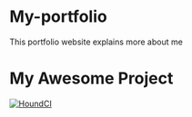 # My-portfolio
This portfolio website explains more about me

# My Awesome Project

[![HoundCI](https://img.shields.io/badge/reviewed%20by-Hound-brightgreen.svg)](https://houndci.com)


